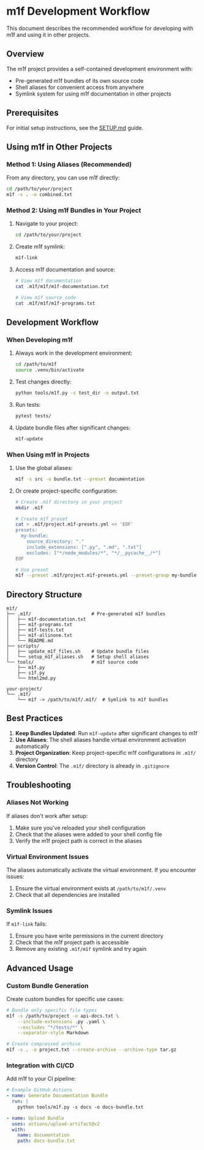 # m1f Development Workflow

This document describes the recommended workflow for developing with m1f and
using it in other projects.

## Overview

The m1f project provides a self-contained development environment with:

- Pre-generated m1f bundles of its own source code
- Shell aliases for convenient access from anywhere
- Symlink system for using m1f documentation in other projects

## Prerequisites

For initial setup instructions, see the [SETUP.md](../../SETUP.md) guide.

## Using m1f in Other Projects

### Method 1: Using Aliases (Recommended)

From any directory, you can use m1f directly:

```bash
cd /path/to/your/project
m1f -s . -o combined.txt
```

### Method 2: Using m1f Bundles in Your Project

1. Navigate to your project:

   ```bash
   cd /path/to/your/project
   ```

2. Create m1f symlink:

   ```bash
   m1f-link
   ```

3. Access m1f documentation and source:

   ```bash
   # View m1f documentation
   cat .m1f/m1f/m1f-documentation.txt

   # View m1f source code
   cat .m1f/m1f/m1f-programs.txt
   ```

## Development Workflow

### When Developing m1f

1. Always work in the development environment:

   ```bash
   cd /path/to/m1f
   source .venv/bin/activate
   ```

2. Test changes directly:

   ```bash
   python tools/m1f.py -s test_dir -o output.txt
   ```

3. Run tests:

   ```bash
   pytest tests/
   ```

4. Update bundle files after significant changes:
   ```bash
   m1f-update
   ```

### When Using m1f in Projects

1. Use the global aliases:

   ```bash
   m1f -s src -o bundle.txt --preset documentation
   ```

2. Or create project-specific configuration:

   ```bash
   # Create .m1f directory in your project
   mkdir .m1f

   # Create m1f preset
   cat > .m1f/project.m1f-presets.yml << 'EOF'
   presets:
     my-bundle:
       source_directory: "."
       include_extensions: [".py", ".md", ".txt"]
       excludes: ["*/node_modules/*", "*/__pycache__/*"]
   EOF

   # Use preset
   m1f --preset .m1f/project.m1f-presets.yml --preset-group my-bundle -o bundle.txt
   ```

## Directory Structure

```
m1f/
├── .m1f/                      # Pre-generated m1f bundles
│   ├── m1f-documentation.txt
│   ├── m1f-programs.txt
│   ├── m1f-tests.txt
│   ├── m1f-allinone.txt
│   └── README.md
├── scripts/
│   ├── update_m1f_files.sh    # Update bundle files
│   └── setup_m1f_aliases.sh   # Setup shell aliases
└── tools/                     # m1f source code
    ├── m1f.py
    ├── s1f.py
    └── html2md.py

your-project/
└── .m1f/
    └── m1f -> /path/to/m1f/.m1f/  # Symlink to m1f bundles
```

## Best Practices

1. **Keep Bundles Updated**: Run `m1f-update` after significant changes to m1f
2. **Use Aliases**: The shell aliases handle virtual environment activation
   automatically
3. **Project Organization**: Keep project-specific m1f configurations in `.m1f/`
   directory
4. **Version Control**: The `.m1f/` directory is already in `.gitignore`

## Troubleshooting

### Aliases Not Working

If aliases don't work after setup:

1. Make sure you've reloaded your shell configuration
2. Check that the aliases were added to your shell config file
3. Verify the m1f project path is correct in the aliases

### Virtual Environment Issues

The aliases automatically activate the virtual environment. If you encounter
issues:

1. Ensure the virtual environment exists at `/path/to/m1f/.venv`
2. Check that all dependencies are installed

### Symlink Issues

If `m1f-link` fails:

1. Ensure you have write permissions in the current directory
2. Check that the m1f project path is accessible
3. Remove any existing `.m1f/m1f` symlink and try again

## Advanced Usage

### Custom Bundle Generation

Create custom bundles for specific use cases:

```bash
# Bundle only specific file types
m1f -s /path/to/project -o api-docs.txt \
    --include-extensions .py .yaml \
    --excludes "*/tests/*" \
    --separator-style Markdown

# Create compressed archive
m1f -s . -o project.txt --create-archive --archive-type tar.gz
```

### Integration with CI/CD

Add m1f to your CI pipeline:

```yaml
# Example GitHub Actions
- name: Generate Documentation Bundle
  run: |
    python tools/m1f.py -s docs -o docs-bundle.txt

- name: Upload Bundle
  uses: actions/upload-artifact@v2
  with:
    name: documentation
    path: docs-bundle.txt
```
